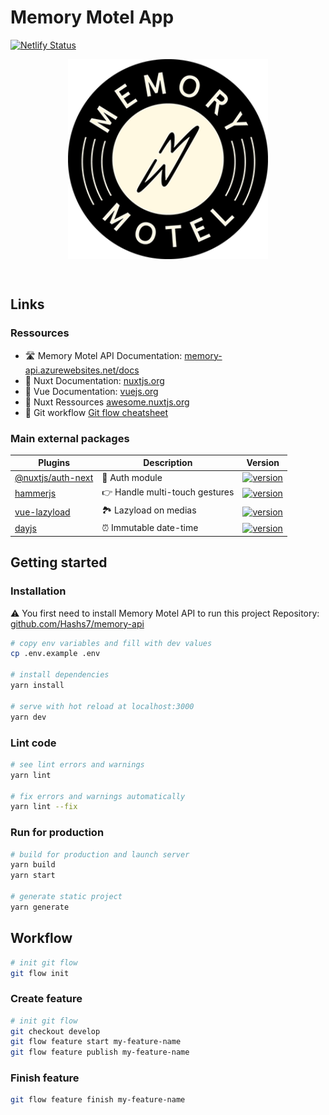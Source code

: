 # Memory Motel App
[![Netlify Status](https://api.netlify.com/api/v1/badges/1cd8a8b1-4272-4003-8a94-e21b8a558921/deploy-status)](https://app.netlify.com/sites/mm-app/deploys)
<p align="center"><img align="center" style="width:320px" src="./.github/memory-motel.png"/></p><br/>

## Links

### Ressources
- 🛣 Memory Motel API Documentation: [memory-api.azurewebsites.net/docs](https://memory-api.azurewebsites.net/docs/)
- 📘 Nuxt Documentation: [nuxtjs.org](https://nuxtjs.org)
- 📘 Vue Documentation: [vuejs.org](https://vuejs.org)
- 🌟 Nuxt Ressources [awesome.nuxtjs.org](https://awesome.nuxtjs.org/)
- 🚦 Git workflow [Git flow cheatsheet](https://danielkummer.github.io/git-flow-cheatsheet/)

### Main external packages
| Plugins                                                           | Description                                                                                                              | Version                                                                                                                                           |
| ----------------------------------------------------------------- | ------------------------------------------------------------------------------------------------------------------------ | ------------------------------------------------------------------------------------------------------------------------------------------------- |
| [@nuxtjs/auth-next](https://github.com/nuxt-community/auth-module)| 🔑 Auth module                                                                                                           | [![version](https://img.shields.io/npm/v/@nuxtjs/auth-next?style=flat-square)](https://www.npmjs.com/package/@nuxtjs/auth-next)                   |
| [hammerjs](https://github.com/hammerjs/hammer.js/)                | 👉 Handle multi-touch gestures                                                                                           | [![version](https://img.shields.io/npm/v/hammerjs.svg?style=flat-square)](https://www.npmjs.com/package/hammerjs)                                 |
| [vue-lazyload](https://github.com/hilongjw/vue-lazyload)          | 🏞 Lazyload on medias                                                                                                    | [![version](https://img.shields.io/npm/v/vue-lazyload.svg?style=flat-square)](https://www.npmjs.com/package/vue-lazyload)                         |
| [dayjs](https://github.com/iamkun/dayjs)                          | ⏰ Immutable date-time                                                                                                   | [![version](https://img.shields.io/npm/v/dayjs.svg?style=flat-square)](https://www.npmjs.com/package/dayjs)                                       |


## Getting started
### Installation
⚠️ You first need to install Memory Motel API to run this project
Repository: [github.com/Hashs7/memory-api](https://github.com/Hashs7/memory-api)

```bash
# copy env variables and fill with dev values
cp .env.example .env

# install dependencies
yarn install

# serve with hot reload at localhost:3000
yarn dev
```

### Lint code
```bash
# see lint errors and warnings
yarn lint

# fix errors and warnings automatically
yarn lint --fix
```

### Run for production
```bash
# build for production and launch server
yarn build
yarn start

# generate static project
yarn generate
```

## Workflow

```bash
# init git flow
git flow init
```

### Create feature

```bash
# init git flow
git checkout develop
git flow feature start my-feature-name
git flow feature publish my-feature-name
```

### Finish feature
```bash
git flow feature finish my-feature-name
```



